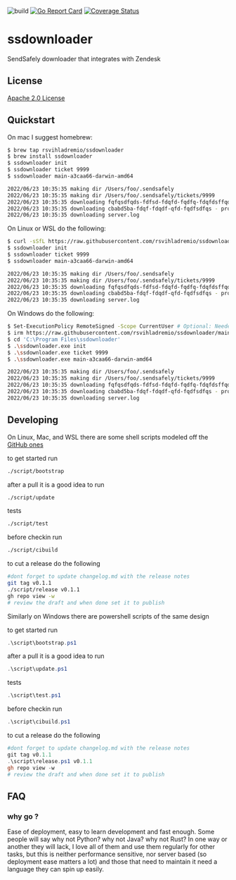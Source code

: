 ![build](https://github.com/rsvihladremio/ssdownloader/actions/workflows/checkin.yml/badge.svg)
[![Go Report Card](https://goreportcard.com/badge/github.com/rsvihladremio/ssdownloader)](https://goreportcard.com/report/github.com/rsvihladremio/ssdownloader)
[![Coverage Status](https://coveralls.io/repos/github/rsvihladremio/ssdownloader/badge.svg?branch=main&service=github)](https://coveralls.io/github/rsvihladremio/ssdownloader?branch=main&service=github)

# ssdownloader

SendSafely downloader that integrates with Zendesk

## License

[Apache 2.0 License](https://www.apache.org/licenses/LICENSE-2.0.html)

## Quickstart

On mac I suggest homebrew:
```sh
$ brew tap rsvihladremio/ssdownloader
$ brew install ssdownloader
$ ssdownloader init
$ ssdownloader ticket 9999 
$ ssdownloader main-a3caa66-darwin-amd64

2022/06/23 10:35:35 making dir /Users/foo/.sendsafely
2022/06/23 10:35:35 making dir /Users/foo/.sendsafely/tickets/9999
2022/06/23 10:35:35 downloading fqfqsdfqds-fdfsd-fdqfd-fqdfq-fdqfdsffqdfq - works.zip
2022/06/23 10:35:35 downloading cbabd5ba-fdqf-fdqdf-qfd-fqdfsdfqs - problem.zip
2022/06/23 10:35:35 downloading server.log
```


On Linux or WSL do the following:

```sh
$ curl -sSfL https://raw.githubusercontent.com/rsvihladremio/ssdownloader/main/script/install | sh 
$ ssdownloader init
$ ssdownloader ticket 9999 
$ ssdownloader main-a3caa66-darwin-amd64

2022/06/23 10:35:35 making dir /Users/foo/.sendsafely
2022/06/23 10:35:35 making dir /Users/foo/.sendsafely/tickets/9999
2022/06/23 10:35:35 downloading fqfqsdfqds-fdfsd-fdqfd-fqdfq-fdqfdsffqdfq - works.zip
2022/06/23 10:35:35 downloading cbabd5ba-fdqf-fdqdf-qfd-fqdfsdfqs - problem.zip
2022/06/23 10:35:35 downloading server.log
```

On Windows do the following:

```sh
$ Set-ExecutionPolicy RemoteSigned -Scope CurrentUser # Optional: Needed to run a remote script the first time
$ irm https://raw.githubusercontent.com/rsvihladremio/ssdownloader/main/script/install.ps1  | iex 
$ cd 'C:\Program Files\ssdownloader'
$ .\ssdownloader.exe init
$ .\ssdownloader.exe ticket 9999 
$ .\ssdownloader.exe main-a3caa66-darwin-amd64

2022/06/23 10:35:35 making dir /Users/foo/.sendsafely
2022/06/23 10:35:35 making dir /Users/foo/.sendsafely/tickets/9999
2022/06/23 10:35:35 downloading fqfqsdfqds-fdfsd-fdqfd-fqdfq-fdqfdsffqdfq - works.zip
2022/06/23 10:35:35 downloading cbabd5ba-fdqf-fdqdf-qfd-fqdfsdfqs - problem.zip
2022/06/23 10:35:35 downloading server.log
```

## Developing

On Linux, Mac, and WSL there are some shell scripts modeled off the [GitHub ones](https://github.com/github/scripts-to-rule-them-all)

to get started run

```sh
./script/bootstrap
```

after a pull it is a good idea to run

```sh
./script/update
```

tests

```sh
./script/test
```

before checkin run

```sh
./script/cibuild
```

to cut a release do the following

```sh
#dont forget to update changelog.md with the release notes
git tag v0.1.1
./script/release v0.1.1
gh repo view -w
# review the draft and when done set it to publish
```

Similarly on Windows there are powershell scripts of the same design

to get started run

```powershell
.\script\bootstrap.ps1
```

after a pull it is a good idea to run

```powershell
.\script\update.ps1
```

tests

```powershell
.\script\test.ps1
```

before checkin run

```powershell
.\script\cibuild.ps1
```

to cut a release do the following

```powershell
#dont forget to update changelog.md with the release notes
git tag v0.1.1
.\script\release.ps1 v0.1.1
gh repo view -w
# review the draft and when done set it to publish
```

## FAQ

### why go ?

Ease of deployment, easy to learn development and fast enough. Some people will say why not Python? why not Java? why not Rust?  In one way or another they will lack, I love all of them and use them regularly for other tasks, but this is neither performance sensitive, nor server based (so deployment ease matters a lot) and those that need to maintain it need a language they can spin up easily.
